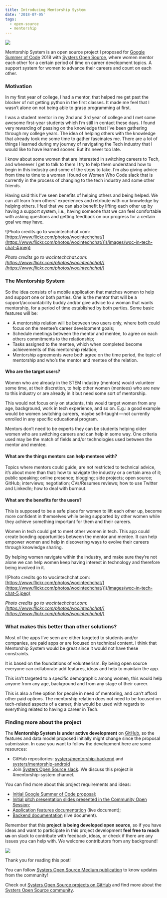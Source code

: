 ```yaml
---
title: Introducing Mentorship System
date: '2018-07-05'
tags:
  - open-source
  - mentorship
---
```


![](/images/mentorship-system-initial-logo.png)

Mentorship System is an open source project I proposed for [Google Summer of Code](https://summerofcode.withgoogle.com/) 2018 with [Systers Open Source](https://github.com/systers), where women mentor each other for a certain period of time on career development topics. A support system for women to advance their careers and count on each other.

### Motivation

In my first year of college, I had a mentor, that helped me get past the blocker of not getting python in the first classes. It made me feel that I wasn’t alone on not being able to grasp programming at first.

I was a student mentor in my 2nd and 3rd year of college and I met some awesome first-year students which I’m still in contact these days. I found very rewarding of passing on the knowledge that I’ve been gathering through my college years. The idea of helping others with the knowledge that already took me some time to gather fascinates me. There are a lot of things I learned during my journey of navigating the Tech industry that I would like to have learned sooner. But it’s never too late.

I know about some women that are interested in switching careers to Tech, and whenever I get to talk to them I try to help them understand how to begin in this industry and some of the steps to take. I’m also giving advice from time to time to a woman I found on Women Who Code slack that is currently in the process of changing to the tech industry and some other friends.

Having said this I’ve seen benefits of helping others and being helped. We can all learn from others’ experiences and retribute with our knowledge by helping others. I feel that we can also benefit by lifting each other up by having a support system, i.e., having someone that we can feel comfortable with asking questions and getting feedback on our progress for a certain goal we may have.

![Photo credits go to wocintechchat.com: [https://www.flickr.com/photos/wocintechchat/](https://www.flickr.com/photos/wocintechchat/)](/images/woc-in-tech-chat-4.jpeg)

_Photo credits go to wocintechchat.com: [https://www.flickr.com/photos/wocintechchat/](https://www.flickr.com/photos/wocintechchat/)_

### The Mentorship System

So the idea consists of a mobile application that matches women to help and support one or both parties. One is the mentor that will be a support/accountability buddy and/or give advice to a woman that wants mentorship, for a period of time established by both parties. Some basic features will be:

-   A mentorship relation will be between two users only, where both could focus on the mentee’s career development goals;
-   Schedule meetings between the mentor and mentee, to agree on each others commitments to the relationship;
-   Tasks assigned to the mentee, which when completed become achievements of this mentorship relation;
-   Mentorship agreements were both agree on the time period, the topic of mentorship and who’s the mentor and mentee of the relation.

#### Who are the target users?

Women who are already in the STEM industry (mentors) would volunteer some time, at their discretion, to help other women (mentees) who are new to this industry or are already in it but need some sort of mentorship.

This would not focus only on students, this would target women from any age, background, work in tech experience, and so on. E.g.: a good example would be women switching careers, maybe self-taught — not currently enrolled in any specific educational program.

Mentors don’t need to be experts they can be students helping older women who are switching careers and can help in some way. One criteria used may be the match of fields and/or technologies used between the mentor and mentee.

#### What are the things mentors can help mentees with?

Topics where mentors could guide, are not restricted to technical advice, it’s about more than that: how to navigate the industry or a certain area of it; public speaking; online presence; blogging; side projects; open source; GitHub; interviews; negotiation; CVs/Resumes reviews; how to use Twitter and LinkedIn; how to deal with burnout.

#### What are the benefits for the users?

This is supposed to be a safe place for women to lift each other up, become more confident in themselves while being supported by other women while they achieve something important for them and their careers.

Women in tech could get to meet other women in tech. This app could create bonding opportunities between the mentor and mentee. It can help empower women and help in discovering ways to evolve their careers through knowledge sharing.

By helping women navigate within the industry, and make sure they’re not alone we can help women keep having interest in technology and therefore being involved in it.

![Photo credits go to wocintechchat.com: [https://www.flickr.com/photos/wocintechchat/](https://www.flickr.com/photos/wocintechchat/)](/images/woc-in-tech-chat-5.jpeg)

_Photo credits go to wocintechchat.com: [https://www.flickr.com/photos/wocintechchat/](https://www.flickr.com/photos/wocintechchat/)_

### What makes this better than other solutions?

Most of the apps I’ve seen are either targeted to students and/or companies, are paid apps or are focused on technical content. I think that Mentorship System would be great since it would not have these constraints.

It is based on the foundations of volunteerism. By being open source everyone can collaborate add features, ideas and help to maintain the app.

This isn’t targeted to a specific demographic among women, this would help anyone from any age, background and from any stage of their career.

This is also a free option for people in need of mentoring, and can’t afford other paid options. The mentorship relation does not need to be focused on tech-related aspects of a career, this would be used with regards to everything related to having a career in Tech.

### Finding more about the project

The **Mentorship System is under active development** on [GitHub](https://github.com), so the features and data model proposed initially might change since the proposal submission. In case you want to follow the development here are some resources:

-   GitHub repositories: [systers/mentorship-backend](https://github.com/systers/mentorship-backend) and [systers/mentorship-android](https://github.com/systers/mentorship-android)
-   Join [Systers Open Source slack](http://systers.io/slack-systers-opensource/). We discuss this project in #mentorship-system channel.

You can find more about this project requirements and ideas:

-   [Initial Google Summer of Code proposal](https://docs.google.com/document/d/1TkyLWbVyW9WHEoqFBwpE1GE6vDRf7aoITT6i7tBFKsw);
-   [Initial pitch presentation slides presented in the Community Open Session](https://docs.google.com/presentation/d/1cMqzZbbvgAzi54SYBdxNL9vg2y-0aJikCbkfwZYouUg);
-   [Application features documentation](https://docs.google.com/document/d/1RhYMjyd1yhAWarO7spRWOYm-KNgFsO9rNgO6ssnEC-o) (live document);
-   [Backend documentation](https://docs.google.com/document/d/1qDTJK-ItAaek5ZBSLd4i8ShxLDcU5D2b4ZdIBTNxEJM) (live document).

Remember that this **project is being developed open source**, so if you have ideas and want to participate in this project development **feel free to reach us** on slack to contribute with feedback, ideas, or check if there are any issues you can help with. We welcome contributors from any background!

![](/images/ms-anitab-org-bar.png)

Thank you for reading this post!

You can follow [Systers Open Source Medium publication](https://medium.com/systers-opensource) to know updates from the community!

Check out [Systers Open Source projects on GitHub](https://github.com/systers) and find more about the [Systers Open Source community](http://systers.io/).